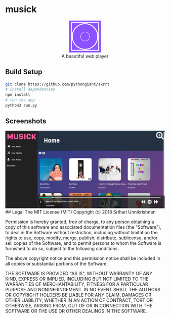 # musick
<center><img width="20%;" height="20%;" src="src/assets/logo.png" /></center>
<center>A beautiful web player</center>

## Build Setup

``` bash
git clone https://github.com/pythongiant/skrrt
# install dependencies
npm install
# run the app
python3 run.py
```
## Screenshots
<img src="src/assets/ss.png">
## Legal
The MIT License (MIT)
Copyright (c) 2018 Srihari Unnikrishnan

Permission is hereby granted, free of charge, to any person obtaining a copy of this software and associated documentation files (the "Software"), to deal in the Software without restriction, including without limitation the rights to use, copy, modify, merge, publish, distribute, sublicense, and/or sell copies of the Software, and to permit persons to whom the Software is furnished to do so, subject to the following conditions:

The above copyright notice and this permission notice shall be included in all copies or substantial portions of the Software.

THE SOFTWARE IS PROVIDED "AS IS", WITHOUT WARRANTY OF ANY KIND, EXPRESS OR IMPLIED, INCLUDING BUT NOT LIMITED TO THE WARRANTIES OF MERCHANTABILITY, FITNESS FOR A PARTICULAR PURPOSE AND NONINFRINGEMENT. IN NO EVENT SHALL THE AUTHORS OR COPYRIGHT HOLDERS BE LIABLE FOR ANY CLAIM, DAMAGES OR OTHER LIABILITY, WHETHER IN AN ACTION OF CONTRACT, TORT OR OTHERWISE, ARISING FROM, OUT OF OR IN CONNECTION WITH THE SOFTWARE OR THE USE OR OTHER DEALINGS IN THE SOFTWARE.